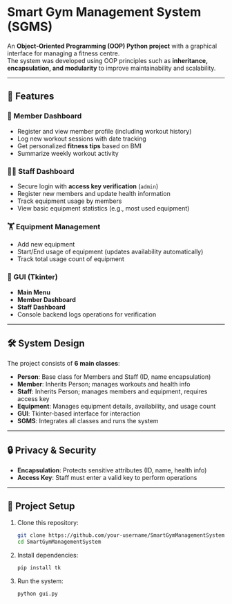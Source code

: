 # Smart Gym Management System (SGMS)

An **Object-Oriented Programming (OOP) Python project** with a graphical interface for managing a fitness centre.  
The system was developed using OOP principles such as **inheritance, encapsulation, and modularity** to improve maintainability and scalability.

---

## 🚀 Features

### 👤 Member Dashboard
- Register and view member profile (including workout history)  
- Log new workout sessions with date tracking  
- Get personalized **fitness tips** based on BMI  
- Summarize weekly workout activity  

### 🧑‍💼 Staff Dashboard
- Secure login with **access key verification** (`admin`)  
- Register new members and update health information  
- Track equipment usage by members  
- View basic equipment statistics (e.g., most used equipment)  

### 🏋️ Equipment Management
- Add new equipment  
- Start/End usage of equipment (updates availability automatically)  
- Track total usage count of equipment  

### 🎨 GUI (Tkinter)
- **Main Menu**  
- **Member Dashboard**  
- **Staff Dashboard**  
- Console backend logs operations for verification  

---

## 🛠️ System Design

The project consists of **6 main classes**:

- **Person**: Base class for Members and Staff (ID, name encapsulation)  
- **Member**: Inherits Person; manages workouts and health info  
- **Staff**: Inherits Person; manages members and equipment, requires access key  
- **Equipment**: Manages equipment details, availability, and usage count  
- **GUI**: Tkinter-based interface for interaction  
- **SGMS**: Integrates all classes and runs the system  

---

## 🔒 Privacy & Security

- **Encapsulation**: Protects sensitive attributes (ID, name, health info)  
- **Access Key**: Staff must enter a valid key to perform operations  

---

## 📂 Project Setup

1. Clone this repository:
   ```bash
   git clone https://github.com/your-username/SmartGymManagementSystem.git
   cd SmartGymManagementSystem

2. Install dependencies:
   ```bash
   pip install tk

3. Run the system:
   ```bash
   python gui.py
